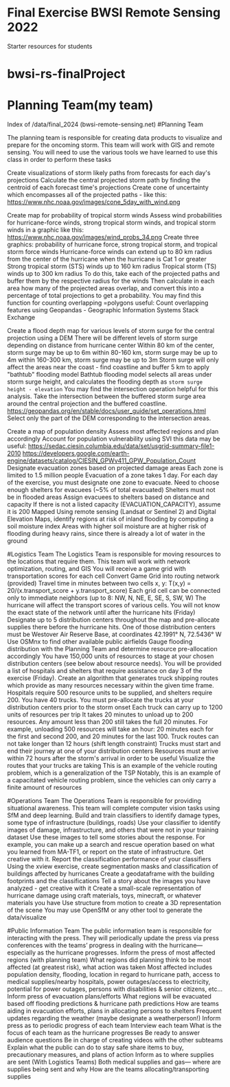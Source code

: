 # Final Exercise BWSI Remote Sensing 2022

Starter resources for students

# bwsi-rs-finalProject 
# Planning Team(my team) 
Index of /data/final_2024 (bwsi-remote-sensing.net)
#Planning Team

The planning team is responsible for creating data products to visualize and prepare for the oncoming storm. This team will work with GIS and remote sensing. You will need to use the various tools we have learned to use this class in order to perform these tasks
 
 
Create visualizations of storm likely paths from forecasts for each day's projections
Calculate the central projected storm path by finding the centroid of each forecast time's projections
Create cone of uncertainty which encompasses all of the projected paths - like this:
https://www.nhc.noaa.gov/images/cone_5day_with_wind.png 

Create map for probability of tropical storm winds
Assess wind probabilities for hurricane-force winds, strong tropical storm winds, and tropical storm winds in a graphic like this: https://www.nhc.noaa.gov/images/wind_probs_34.png 
Create three graphics: probability of hurricane force, strong tropical storm, and tropical storm force winds
Hurricane-force winds can extend up to 80 km radius from the center of the hurricane when the hurricane is Cat 1 or greater
Strong tropical storm (STS) winds up to 160 km radius
Tropical storm (TS) winds up to 300 km radius
To do this, take each of the projected paths and buffer them by the respective radius for the winds
Then calculate in each area how many of the projected areas overlap, and convert this into a percentage of total projections to get a probability. You may find this function for counting overlapping =polygons useful: Count overlapping features using Geopandas - Geographic Information Systems Stack Exchange 

Create a flood depth map for various levels of storm surge for the central projection using a DEM
There will be different levels of storm surge depending on distance from hurricane center
Within 80 km of the center, storm surge may be up to 6m
within 80-160 km, storm surge may be up to 4m
within 160-300 km, storm surge may be up to 3m
Storm surge will only affect the areas near the coast - find coastline and buffer 5 km to apply "bathtub" flooding model
Bathtub flooding model selects all areas under storm surge height, and calculates the flooding depth as `storm surge height - elevation`
You may find the intersection operation helpful for this analysis. Take the intersection between the buffered storm surge area around the central projection and the buffered coastline. https://geopandas.org/en/stable/docs/user_guide/set_operations.html 
Select only the part of the DEM corresponding to the intersection areas.

Create a map of population density
Assess most affected regions and plan accordingly
Account for population vulnerability using SVI
this data may be useful: https://sedac.ciesin.columbia.edu/data/set/usgrid-summary-file1-2010
https://developers.google.com/earth-engine/datasets/catalog/CIESIN_GPWv411_GPW_Population_Count  
Designate evacuation zones based on projected damage areas
Each zone is limited to 1.5 million people
Evacuation of a zone takes 1 day. 
For each day of the exercise, you must designate one zone to evacuate.
Need to choose enough shelters for evacuees (~5% of total evacuated)
Shelters must not be in flooded areas
Assign evacuees to shelters based on distance and capacity
If there is not a listed capacity (EVACUATION_CAPACITY), assume it is 200
Mapped 
Using remote sensing (Landsat or Sentinel 2) and Digital Elevation Maps, identify regions at risk of inland flooding by computing a soil moisture index
Areas with higher soil moisture are at higher risk of flooding during heavy rains, since there is already a lot of water in the ground

#Logistics Team
The Logistics Team is responsible for moving resources to the locations that require them. This team will work with network optimization, routing, and GIS
You will receive a game grid with transportation scores for each cell
Convert Game Grid into routing network (provided)
Travel time in minutes between two cells x, y: T(x,y) = 20/(x.transport_score + y.transport_score)
Each grid cell can be connected only to immediate neighbors (up to 8: NW, N, NE, E, SE, S, SW, W)
The hurricane will affect the transport scores of various cells. You will not know the exact state of the network until after the hurricane hits (Friday)
Designate up to 5 distribution centers throughout the map and pre-allocate supplies there before the hurricane hits.
One of those distribution centers must be Westover Air Reserve Base, at coordinates 42.1991° N, 72.5436° W
Use OSMnx to find other available public airfields
Gauge flooding distribution with the Planning Team and determine resource pre-allocation accordingly
You have 150,000 units of resources to stage at your chosen distribution centers (see below about resource needs). 
You will be provided a list of hospitals and shelters that require assistance on day 3 of the exercise (Friday). Create an algorithm that generates truck shipping routes which provide as many resources necessary within the given time frame. Hospitals require 500 resource units to be supplied, and shelters require 200.
You have 40 trucks. You must pre-allocate the trucks at your distribution centers prior to the storm onset
Each truck can carry up to 1200 units of resources per trip
It takes 20 minutes to unload up to 200 resources. Any amount less than 200 still takes the full 20 minutes. For example, unloading 500 resources will take an hour: 20 minutes each for the first and second 200, and 20 minutes for the last 100.
Truck routes can not take longer than 12 hours (shift length constraint)
Trucks must start and end their journey at one of your distribution centers
Resources must arrive within 72 hours after the storm's arrival in order to be useful
Visualize the routes that your trucks are taking
This is an example of the vehicle routing problem, which is a generalization of the TSP
Notably, this is an example of a capacitated vehicle routing problem, since the vehicles can only carry a finite amount of resources

#Operations Team
The Operations Team is responsible for providing situational awareness. This team will complete computer vision tasks using SfM and deep learning.
Build and train classifiers to identify damage types, some type of infrastructure (buildings, roads)
Use your classifier to identify images of damage, infrastructure, and others that were not in your training dataset 
Use these images to tell some stories about the response. For example, you can make up a search and rescue operation based on what you learned from MA-TF1, or report on the state of infrastructure. Get creative with it.
Report the classification performance of your classifiers
Using the xview exercise, create segmentation masks and classification of buildings affected by hurricanes
Create a geodataframe with the building footprints and the classifications
Tell a story about the images you have analyzed - get creative with it
Create a small-scale representation of hurricane damage using craft materials, toys, minecraft, or whatever materials you have
Use structure from motion to create a 3D representation of the scene
You may use OpenSfM or any other tool to generate the data/visualize

#Public Information Team
The public information team is responsible for interacting with the press. They will periodically update the press via press conferences with the teams’ progress in dealing with the hurricane— especially as the hurricane progresses. 
Inform the press of most affected regions (with planning team)
What regions did planning think to be most affected (at greatest risk), what action was taken
Most affected includes population density, flooding, location in regard to hurricane path, access to medical supplies/nearby hospitals, power outages/access to electricity, potential for power outages, persons with disabilities & senior citizens, etc… 
Inform press of evacuation plans/efforts
What regions will be evacuated based off flooding predictions & hurricane path predictions
How are teams aiding in evacuation efforts, plans in allocating persons to shelters 
Frequent updates regarding the weather (maybe designate a weatherperson!) 
Inform press as to periodic progress of each team
Interview each team 
What is the focus of each team as the hurricane progresses
Be ready to answer audience questions
Be in charge of creating videos with the other subteams 
Explain what the public can do to stay safe
share items to buy, precautionary measures, and plans of action
Inform as to where supplies are sent (With Logistics Teams)
Both medical supplies and gas— where are supplies being sent and why
How are the teams allocating/transporting supplies


